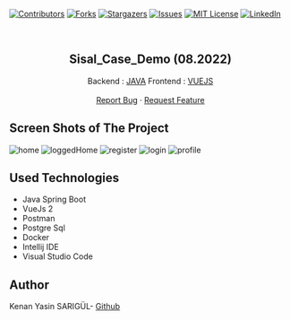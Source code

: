 [![Contributors][contributors-shield]][contributors-url]
[![Forks][forks-shield]][forks-url]
[![Stargazers][stars-shield]][stars-url]
[![Issues][issues-shield]][issues-url]
[![MIT License][license-shield]][license-url]
[![LinkedIn][linkedin-shield]][linkedin-url]

<br>

<p align="center">
  <h2 align="center">Sisal_Case_Demo (08.2022)</h2>
  <p align="center">
    Backend : <a href="https://github.com/kenanyasinsarigul/Java_Vue_Bae_Template_With_Jwt/tree/main/backend">JAVA</a>
    Frontend : <a href="https://github.com/kenanyasinsarigul/Java_Vue_Bae_Template_With_Jwt/tree/main/frontend">VUEJS</a>
    <br />
    <br />
    <a href="https://github.com/kenanyasinsarigul/Java_Vue_Bae_Template_With_Jwt/issues">Report Bug</a>
    ·
    <a href="https://github.com/kenanyasinsarigul/Java_Vue_Bae_Template_With_Jwt/issues">Request Feature</a>
  </p>
</p>

## Screen Shots of The Project

![home](https://user-images.githubusercontent.com/51781007/181923382-41dff9e6-47a0-4a91-a2f5-cc61bb5d7bf6.png)
![loggedHome](https://user-images.githubusercontent.com/51781007/181923450-e1ba460e-710f-41fa-9ae8-e7ffd257b00a.png)
![register](https://user-images.githubusercontent.com/51781007/181923458-275ef0d7-de82-4b86-ab3f-17c9d45e07da.png)
![login](https://user-images.githubusercontent.com/51781007/181923466-a805eb9f-c7e5-4931-ab07-96cefcaad940.png)
![profile](https://user-images.githubusercontent.com/51781007/181923476-acf3f109-011f-4694-8648-87ef1626cca7.png)

## Used Technologies
<ul>
  <li>Java Spring Boot</li>
  <li>VueJs 2</li>
  <li>Postman</li>
  <li>Postgre Sql</li>
  <li>Docker</li>
  <li>Intellij IDE</li>
  <li>Visual Studio Code</li>
</ul>

## Author
Kenan Yasin SARIGÜL- <a href="https://github.com/kenanyasinsarigul/">Github</a>

[contributors-shield]: https://img.shields.io/github/contributors/kenanyasinsarigul/Java_Vue_Bae_Template_With_Jwt.svg?style=for-the-badge
[contributors-url]: https://github.com/kenanyasinsarigul/Java_Vue_Bae_Template_With_Jwt/graphs/contributors
[forks-shield]: https://img.shields.io/github/forks/kenanyasinsarigul/Java_Vue_Bae_Template_With_Jwt.svg?style=for-the-badge
[forks-url]: https://github.com/kenanyasinsarigul/Java_Vue_Bae_Template_With_Jwt/network/members
[stars-shield]: https://img.shields.io/github/stars/kenanyasinsarigul/Java_Vue_Bae_Template_With_Jwt.svg?style=for-the-badge
[stars-url]: https://github.com/kenanyasinsarigul/Java_Vue_Bae_Template_With_Jwt/stargazers
[issues-shield]: https://img.shields.io/github/issues/kenanyasinsarigul/Java_Vue_Bae_Template_With_Jwt.svg?style=for-the-badge
[issues-url]: https://github.com/kenanyasinsarigul/Java_Vue_Bae_Template_With_Jwt/issues
[license-shield]: https://img.shields.io/github/license/kenanyasinsarigul/Java_Vue_Bae_Template_With_Jwt.svg?style=for-the-badge
[license-url]: https://github.com/kenanyasinsarigul/Java_Vue_Bae_Template_With_Jwt/blob/master/LICENSE.txt
[linkedin-shield]: https://img.shields.io/badge/-LinkedIn-black.svg?style=for-the-badge&logo=linkedin&colorB=555
[linkedin-url]: https://www.linkedin.com/in/kenan-yasin-sar%C4%B1g%C3%BCl-155379188/
